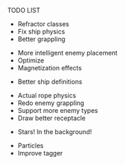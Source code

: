 TODO LIST
+ Refractor classes
+ Fix ship physics
+ Better grappling
- More intelligent enemy placement
- Optimize
- Magnetization effects
+ Better ship definitions
- Actual rope physics
- Redo enemy grappling
- Support more enemy types
- Draw better receptacle
+ Stars! In the background!
- Particles
- Improve tagger